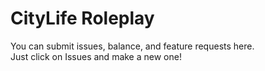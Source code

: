 # CityLife Roleplay 
You can submit issues, balance, and feature requests here.
<br />Just click on Issues and make a new one!
